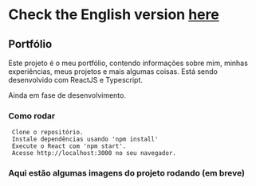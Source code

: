 # Check the English version <a href="README.md"> here</a>

## Portfólio

Este projeto é o meu portfólio, contendo informações sobre mim, minhas experiências, meus projetos e mais algumas coisas. Está sendo desenvolvido com ReactJS e Typescript.

Ainda em fase de desenvolvimento.

### Como rodar

     Clone o repositório.
     Instale dependências usando 'npm install'
     Execute o React com 'npm start'.
     Acesse http://localhost:3000 no seu navegador.
    
### Aqui estão algumas imagens do projeto rodando (em breve)